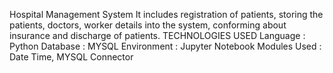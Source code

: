Hospital Management System It includes registration of patients, storing the  patients, doctors, worker  details into the system, conforming about insurance and  discharge of patients.
TECHNOLOGIES USED
Language           :   Python
Database            :   MYSQL
Environment    :   Jupyter Notebook
Modules Used  :   Date Time, MYSQL Connector
